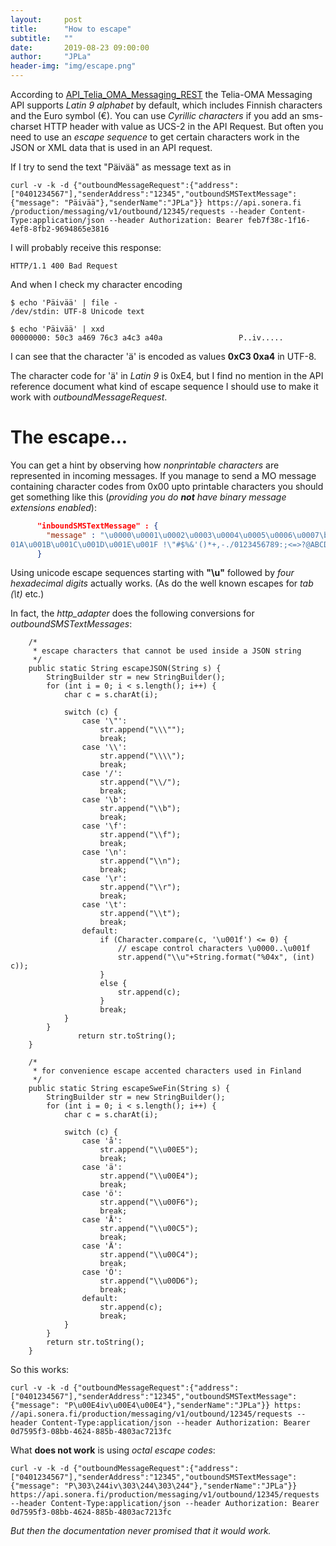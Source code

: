 ```yaml
---
layout:     post
title:      "How to escape"
subtitle:   ""
date:       2019-08-23 09:00:00
author:     "JPLa"
header-img: "img/escape.png"
---
```


According to [API_Telia_OMA_Messaging_REST](https://developer.opaali.telia.fi/resources) the Telia-OMA Messaging API supports _Latin 9 alphabet_ by default, which includes Finnish characters and the Euro symbol (€). You can use _Cyrillic characters_ if you add an sms-charset HTTP header with value as UCS-2 in the API Request. But often you need to use an _escape sequence_ to get certain characters work in the JSON or XML data that is used in an API request.

If I try to send the text "Päivää" as message text as in
```
curl -v -k -d {"outboundMessageRequest":{"address":["0401234567"],"senderAddress":"12345","outboundSMSTextMessage":{"message": "Päivää"},"senderName":"JPLa"}} https://api.sonera.fi
/production/messaging/v1/outbound/12345/requests --header Content-Type:application/json --header Authorization: Bearer feb7f38c-1f16-4ef8-8fb2-9694865e3816
```

I will probably receive this response:
```
HTTP/1.1 400 Bad Request
```

And when I check my character encoding
```
$ echo 'Päivää' | file -
/dev/stdin: UTF-8 Unicode text

$ echo 'Päivää' | xxd
00000000: 50c3 a469 76c3 a4c3 a40a                 P..iv.....

```
I can see that the character 'ä' is encoded as values __0xC3 0xa4__ in UTF-8.

The character code for 'ä' in _Latin 9_ is 0xE4, but I find no mention in the API reference document what kind of escape sequence I should use to make it work with _outboundMessageRequest_.

# The escape...

You can get a hint by observing how _nonprintable characters_ are represented in incoming messages. If you manage to send a MO message containing character codes from 0x00 upto printable characters you should get something like this (_providing you do __not__ have binary message extensions enabled_): 

```JSON
      "inboundSMSTextMessage" : {
        "message" : "\u0000\u0001\u0002\u0003\u0004\u0005\u0006\u0007\b\t\n\u000B\f\r\u000E\u000F\u0010\u0011\u0012\u0013\u0014\u0015\u0016\u0017\u0018\u0019\u0
01A\u001B\u001C\u001D\u001E\u001F !\"#$%&'()*+,-./0123456789:;<=>?@ABCDEFGHIJKLMNOPQRSTUVWXYZ[\\]^_`abcdefghijklmnopqrstuvwxyz{|}~¦´"
      }
```
Using unicode escape sequences starting with __"\u"__ followed by _four hexadecimal digits_ actually works. (As do the well known escapes for _tab (\t)_ etc.)

In fact, the _http\_adapter_ does the following conversions for _outboundSMSTextMessages_:

```
    /*
     * escape characters that cannot be used inside a JSON string
     */
    public static String escapeJSON(String s) {
        StringBuilder str = new StringBuilder();
        for (int i = 0; i < s.length(); i++) {
            char c = s.charAt(i);

            switch (c) {
                case '\"':
                    str.append("\\\"");
                    break;
                case '\\':
                    str.append("\\\\");
                    break;
                case '/':
                    str.append("\\/");
                    break;
                case '\b':
                    str.append("\\b");
                    break;
                case '\f':
                    str.append("\\f");
                    break;
                case '\n':
                    str.append("\\n");
                    break;
                case '\r':
                    str.append("\\r");
                    break;
                case '\t':
                    str.append("\\t");
                    break;
                default:
                    if (Character.compare(c, '\u001f') <= 0) {
                        // escape control characters \u0000..\u001f
                        str.append("\\u"+String.format("%04x", (int) c));
                    }
                    else {
                        str.append(c);
                    }
                    break;
            }
        }
               return str.toString();
    }

    /*
     * for convenience escape accented characters used in Finland
     */
    public static String escapeSweFin(String s) {
        StringBuilder str = new StringBuilder();
        for (int i = 0; i < s.length(); i++) {
            char c = s.charAt(i);

            switch (c) {
                case 'å':
                    str.append("\\u00E5");
                    break;
                case 'ä':
                    str.append("\\u00E4");
                    break;
                case 'ö':
                    str.append("\\u00F6");
                    break;
                case 'Å':
                    str.append("\\u00C5");
                    break;
                case 'Ä':
                    str.append("\\u00C4");
                    break;
                case 'Ö':
                    str.append("\\u00D6");
                    break;
                default:
                    str.append(c);
                    break;
            }
        }
        return str.toString();
    }
```

So this works: 
```
curl -v -k -d {"outboundMessageRequest":{"address":["0401234567"],"senderAddress":"12345","outboundSMSTextMessage":{"message": "P\u00E4iv\u00E4\u00E4"},"senderName":"JPLa"}} https:
//api.sonera.fi/production/messaging/v1/outbound/12345/requests --header Content-Type:application/json --header Authorization: Bearer 0d7595f3-08bb-4624-885b-4803ac7213fc
```

What __does not work__ is using _octal escape codes_:
```
curl -v -k -d {"outboundMessageRequest":{"address":["0401234567"],"senderAddress":"12345","outboundSMSTextMessage":{"message": "P\303\244iv\303\244\303\244"},"senderName":"JPLa"}}
https://api.sonera.fi/production/messaging/v1/outbound/12345/requests --header Content-Type:application/json --header Authorization: Bearer 0d7595f3-08bb-4624-885b-4803ac7213fc
```
_But then the documentation never promised that it would work._

